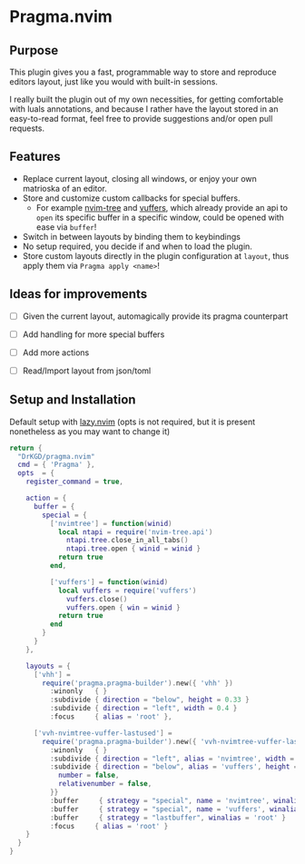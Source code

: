 # Pragma.nvim

## Purpose
This plugin gives you a fast, programmable way to store and reproduce editors layout, just like you would with built-in sessions.

I really built the plugin out of my own necessities, for getting comfortable with luals annotations, 
and because I rather have the layout stored in an easy-to-read format, feel free to provide suggestions and/or open pull requests.

## Features
- Replace current layout, closing all windows, or enjoy your own matrioska of an editor.
- Store and customize custom callbacks for special buffers.
  - For example [nvim-tree](https://github.com/nvim-tree/nvim-tree.lua) and [vuffers](https://github.com/Hajime-Suzuki/vuffers.nvim), which already provide an api to `open` its specific buffer in a specific window, could be opened with ease via `buffer`!
- Switch in between layouts by binding them to keybindings
- No setup required, you decide if and when to load the plugin.
- Store custom layouts directly in the plugin configuration at `layout`, thus apply them via `Pragma apply <name>`!

## Ideas for improvements
- [ ] Given the current layout, automagically provide its pragma counterpart
- [ ] Add handling for more special buffers
- [ ] Add more actions
- [ ] Read/Import layout from json/toml


## Setup and Installation

Default setup with [lazy.nvim](https://github.com/folke/lazy.nvim) (opts is not required, but it is present nonetheless as you may want to change it)
```lua
return {
  "DrKGD/pragma.nvim"
  cmd = { 'Pragma' },
  opts  = {
    register_command = true,

    action = {
      buffer = {
        special = {
          ['nvimtree'] = function(winid)
            local ntapi = require('nvim-tree.api')
              ntapi.tree.close_in_all_tabs()
              ntapi.tree.open { winid = winid }
            return true
          end,

          ['vuffers'] = function(winid)
            local vuffers = require('vuffers')
              vuffers.close()
              vuffers.open { win = winid }
            return true
          end
        }
      }
    },

    layouts = {
      ['vhh'] =
        require('pragma.pragma-builder').new({ 'vhh' })
          :winonly   { }
          :subdivide { direction = "below", height = 0.33 }
          :subdivide { direction = "left", width = 0.4 }
          :focus     { alias = 'root' },

      ['vvh-nvimtree-vuffer-lastused'] =
        require('pragma.pragma-builder').new({ 'vvh-nvimtree-vuffer-lastused' })
          :winonly   { }
          :subdivide { direction = "left", alias = 'nvimtree', width = 40 }
          :subdivide { direction = "below", alias = 'vuffers', height = 0.35, winopts = {
            number = false,
            relativenumber = false,
          }}
          :buffer     { strategy = "special", name = 'nvimtree', winalias = 'nvimtree' }
          :buffer     { strategy = "special", name = 'vuffers', winalias = 'vuffers'}
          :buffer     { strategy = "lastbuffer", winalias = 'root' }
          :focus     { alias = 'root' }
    }
  }
}
```



